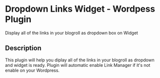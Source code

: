 # Dropdown Links Widget - Wordpess Plugin

Display all of the links in your blogroll as dropdown box on Widget

## Description

This plugin will help you diplay all of the links in your blogroll as dropdown and widget is ready. Plugin will automatic enable Link Manager if it's not enable on your Wordpress.